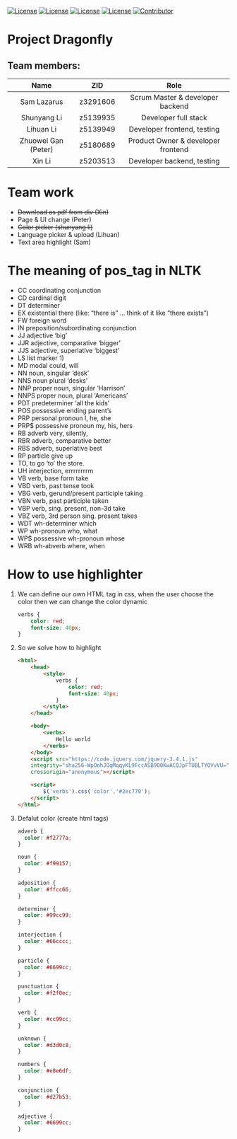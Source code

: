 [![License](https://img.shields.io/badge/License-React-blue.svg)](https://angular.io/) [![License](https://img.shields.io/badge/License-Flask%20Restful%20API-blue.svg)](https://flask-restful.readthedocs.io/en/latest/) [![License](https://img.shields.io/badge/License-MongoDB-blue.svg)](https://www.sqlite.org/index.html) [![License](https://img.shields.io/badge/License-Python3-blue.svg)](https://www.python.org/) [![Contributor](https://img.shields.io/badge/Contributor-5-brightgreen)](https://github.com/ShunyangLi/ProjectDragonfly/graphs/contributors)

# Project Dragonfly

## Team members:

|      **Name**       | **ZID**  |              **Role**              |
| :-----------------: | :------: | :--------------------------------: |
|     Sam Lazarus     | z3291606 |  Scrum Master & developer backend  |
|     Shunyang Li     | z5139935 |        Developer full stack        |
|      Lihuan Li      | z5139949 |    Developer frontend, testing     |
| Zhuowei Gan (Peter) | z5180689 | Product Owner & developer frontend |
|       Xin Li        | z5203513 |     Developer backend, testing     |

# Team work

- ~~Download as pdf from div (Xin)~~
- Page & UI change (Peter)
- ~~Color picker (shunyang li)~~
- Language picker & upload (Lihuan)
- Text area highlight (Sam)

# The meaning of pos_tag in NLTK

- CC coordinating conjunction
- CD cardinal digit
- DT determiner
- EX existential there (like: “there is” … think of it like “there exists”)
- FW foreign word
- IN preposition/subordinating conjunction
- JJ adjective ‘big’
- JJR adjective, comparative ‘bigger’
- JJS adjective, superlative ‘biggest’
- LS list marker 1)
- MD modal could, will
- NN noun, singular ‘desk’
- NNS noun plural ‘desks’
- NNP proper noun, singular ‘Harrison’
- NNPS proper noun, plural ‘Americans’
- PDT predeterminer ‘all the kids’
- POS possessive ending parent’s
- PRP personal pronoun I, he, she
- PRP$ possessive pronoun my, his, hers
- RB adverb very, silently,
- RBR adverb, comparative better
- RBS adverb, superlative best
- RP particle give up
- TO, to go ‘to’ the store.
- UH interjection, errrrrrrrm
- VB verb, base form take
- VBD verb, past tense took
- VBG verb, gerund/present participle taking
- VBN verb, past participle taken
- VBP verb, sing. present, non-3d take
- VBZ verb, 3rd person sing. present takes
- WDT wh-determiner which
- WP wh-pronoun who, what
- WP$ possessive wh-pronoun whose
- WRB wh-abverb where, when

# How to use highlighter

1. We can define our own HTML tag in css, when the user choose the color then we can change the color dynamic

   ```css
   verbs {
       color: red;
       font-size: 40px;
   }
   ```

2. So we solve how to highlight

   ```html
   <html>
       <head>
           <style>
               verbs {
                   color: red;
                   font-size: 40px;
               }
           </style>
       </head>
   
       <body>
           <verbs>
               Hello world
           </verbs>
       </body>
       <script src="https://code.jquery.com/jquery-3.4.1.js" 
       integrity="sha256-WpOohJOqMqqyKL9FccASB9O0KwACQJpFTUBLTYOVvVU="
       crossorigin="anonymous"></script>
   
       <script>
           $('verbs').css('color','#2ec770');
       </script>
   </html>
   ```

3. Defalut color (create html tags)

   ```css
   adverb {
     color: #f2777a;
   }
   
   noun {
     color: #f99157;
   }
   
   adposition {
     color: #ffcc66;
   }
   
   determiner {
     color: #99cc99;
   }
   
   interjection {
     color: #66cccc;
   }
   
   particle {
     color: #6699cc;
   }
   
   punctuation {
     color: #f2f0ec;
   }
   
   verb {
     color: #cc99cc;
   }
   
   unknown {
     color: #d3d0c8;
   }
   
   numbers {
     color: #e8e6df;
   }
   
   conjunction {
     color: #d27b53;
   }
   
   adjective {
     color: #6699cc;
   }
   ```

   

